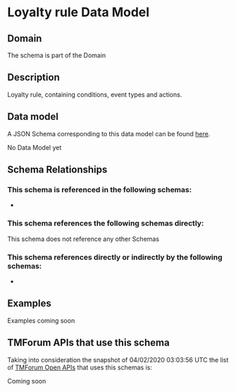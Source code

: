 # Loyalty rule Data Model

## Domain

The  schema is part of the  Domain

## Description

Loyalty rule, containing conditions, event types and actions.

## Data model

A JSON Schema corresponding to this data model can be found
[here](https://github.com/tmforum-rand/schemas/blob/candidates/Product/LoyaltyRule.schema.json).

No Data Model yet

## Schema Relationships

### This schema is referenced in the following schemas:

-

### This schema references the following schemas directly:

This schema does not reference any other Schemas

### This schema references directly or indirectly by the following schemas:

-



## Examples

Examples coming soon

## TMForum APIs that use this schema

Taking into consideration the snapshot of 04/02/2020 03:03:56 UTC the list of [TMForum Open APIs](https://www.tmforum.org/open-apis/) that uses this schemas is:

Coming soon
